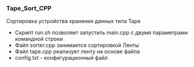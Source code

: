 ### Tape_Sort_CPP
Сортировка устройства хранения данных типа Tape

* Скрипт run.sh позволяет запустить main.cpp с двумя параметрами командной строки 
* Файл sorter.cpp занимается сортировкой Ленты
* Файл tape.cpp реализует ленту на основе файла
* config.txt - конфигурационный файл
